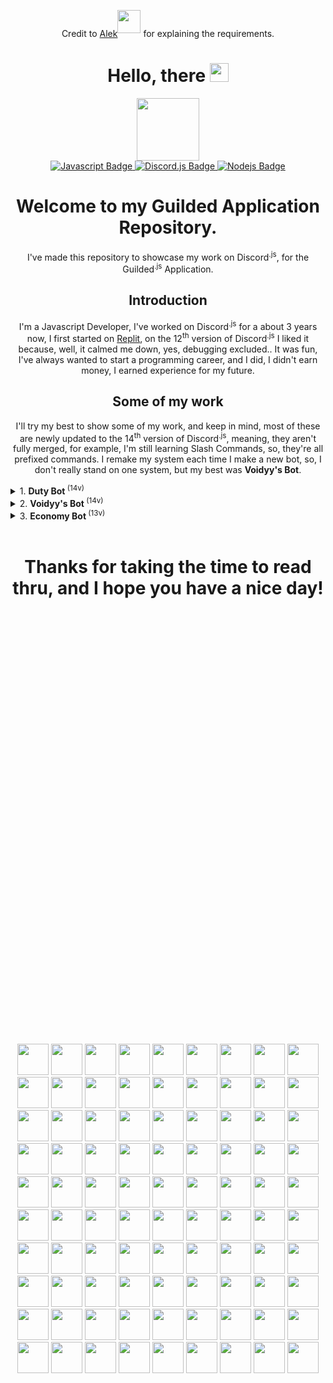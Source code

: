 
<p align="center">Credit to <a href="https://www.guilded.gg/profile/4PPngYZ4">Alek</a><sup><img src="https://i.imgur.com/ZBsYSby.png" width="37px"/></sup> for explaining the requirements.</p>

<div id="views" align="center">
<h1>
  Hello, there
  <img src="https://media.giphy.com/media/hvRJCLFzcasrR4ia7z/giphy.gif" width="30px"/>
</h1>
</div>
<div id="header" align="center">
  <img src="https://media.giphy.com/media/M9gbBd9nbDrOTu1Mqx/giphy.gif" width="100"/>
</div>
<div id="badges" align="center">
  <a href="https://www.w3schools.com/jsref/default.asp">
    <img src="https://img.shields.io/badge/JavaScript-323330?style=for-the-badge&logo=javascript&logoColor=F7DF1E" alt="Javascript Badge"/>
  </a>
  <a href="https://discord.js.org/#/">
    <img src="https://img.shields.io/badge/Discord.js-5865F2?style=for-the-badge&logo=discord&logoColor=white" alt="Discord.js Badge"/>
  </a>
  <a href="https://nodejs.org/en/">
    <img src="https://img.shields.io/badge/Node.js-339933?style=for-the-badge&logo=nodedotjs&logoColor=white" alt="Nodejs Badge"/>
  </a>
</div>

<h1 align="center">
	Welcome to my Guilded Application Repository.
</h1>
<p align="center">I've made this repository to showcase my work on Discord<sup>.js</sup>, for the Guilded<sup>.js</sup> Application.</p>

<h2 align="center">Introduction</h2>
<p align="center">I'm a Javascript Developer, I've worked on Discord<sup>.js</sup> for a about 3 years now, I first started on <a href="https://replit.com">Replit</a>, on the 12<sup>th</sup> version of Discord<sup>.js</sup> I liked it because, well, it calmed me down, yes, debugging excluded.. It was fun, I've always wanted to start a programming career, and I did, I didn't earn money, I earned experience for my future.</p>

<h2 align="center">Some of my work</h2>
<p align="center">
I'll try my best to show some of my work, and keep in mind, most of these are newly updated to the 14<sup>th</sup> version of Discord<sup>.js</sup>, meaning, they aren't fully merged, for example, I'm still learning Slash Commands, so, they're all prefixed commands. I remake my system each time I make a new bot, so, I don't really stand on one system, but my best was <b>Voidyy's Bot</b>.
</p>


<details>
	<summary>1. <b>Duty Bot</b><sup> (14v)</sup></summary>
  <blockquote>
    Duty Bot, I made it a long time ago, updated it to 14<sup>v</sup> recently, I made it because because I had an idea of it, and, was bored.<br>
    It's not the best, but does the job, I'm working on turning it to slash Commands.<br><br><a href="https://gitfront.io/r/user-3642826/1MTKz3vwky5V/Duty-Bot/">Click here</a> to see the repository on <a href="https://gitfront.io">Gitfront</a>.
  </blockquote>
</details>

<details>
	<summary>2. <b>Voidyy's Bot</b><sup> (14v)</sup></summary>
  <blockquote>
    Voidyy's Bot, it's a bot made for a youtuber called <a href="https://www.youtube.com/channel/UCATVJQGnLY_E-AkIujaD1NA">Voidyy</a>, long story short, they made drama, so I left.<br>
    It's best bot I've made so far, from the sides of work, and system-wise, anyway, I just dropped it in the old pile.<br><br><a href="https://gitfront.io/r/user-3642826/ojywRhfvDuo7/Voidyys-Bot/">Click here</a> to see the repository on <a href="https://gitfront.io">Gitfront</a>.
  </blockquote>
</details>

<details>
	<summary>3. <b>Economy Bot</b><sup> (13v)</sup></summary>
  <blockquote>
    Economy Bot, it's a bot I made when I was bored, it's buggy, but, I'm looking to fix it when I'm done with the others.<br>
    It was my first time making stuff that has to do with each-user database, it was painful, but it helped me/teached me a lot.<br><br><a href="https://gitfront.io/r/user-3642826/2XEpmNydzZAY/Economy/">Click here</a> to see the repository on <a href="https://gitfront.io">Gitfront</a>.
  </blockquote>
</details>

<br>

<h1 align="center">Thanks for taking the time to read thru, and I hope you have a nice day!</h1>

<br><br><br><br><br><br><br><br><br><br><br><br><br><br><br><br><br><br><br><br><br><br><br><br><br><br><br><br><br><br><br><br><br><br><br><br><br><br><br><br>

<div align="center">
  <img src="https://c.tenor.com/oslAUCxTbO4AAAAS/rock-sus.gif" width="50px">
  <img src="https://c.tenor.com/oslAUCxTbO4AAAAS/rock-sus.gif" width="50px">
  <img src="https://c.tenor.com/oslAUCxTbO4AAAAS/rock-sus.gif" width="50px">
  <img src="https://c.tenor.com/oslAUCxTbO4AAAAS/rock-sus.gif" width="50px">
  <img src="https://c.tenor.com/oslAUCxTbO4AAAAS/rock-sus.gif" width="50px">
  <img src="https://c.tenor.com/oslAUCxTbO4AAAAS/rock-sus.gif" width="50px">
  <img src="https://c.tenor.com/oslAUCxTbO4AAAAS/rock-sus.gif" width="50px">
  <img src="https://c.tenor.com/oslAUCxTbO4AAAAS/rock-sus.gif" width="50px">
  <img src="https://c.tenor.com/oslAUCxTbO4AAAAS/rock-sus.gif" width="50px">
  <img src="https://c.tenor.com/oslAUCxTbO4AAAAS/rock-sus.gif" width="50px">
  <img src="https://c.tenor.com/oslAUCxTbO4AAAAS/rock-sus.gif" width="50px">
  <img src="https://c.tenor.com/oslAUCxTbO4AAAAS/rock-sus.gif" width="50px">
  <img src="https://c.tenor.com/oslAUCxTbO4AAAAS/rock-sus.gif" width="50px">
  <img src="https://c.tenor.com/oslAUCxTbO4AAAAS/rock-sus.gif" width="50px">
  <img src="https://c.tenor.com/oslAUCxTbO4AAAAS/rock-sus.gif" width="50px">
  <img src="https://c.tenor.com/oslAUCxTbO4AAAAS/rock-sus.gif" width="50px">
  <img src="https://c.tenor.com/oslAUCxTbO4AAAAS/rock-sus.gif" width="50px">
  <img src="https://c.tenor.com/oslAUCxTbO4AAAAS/rock-sus.gif" width="50px">
  <img src="https://c.tenor.com/oslAUCxTbO4AAAAS/rock-sus.gif" width="50px">
  <img src="https://c.tenor.com/oslAUCxTbO4AAAAS/rock-sus.gif" width="50px">
  <img src="https://c.tenor.com/oslAUCxTbO4AAAAS/rock-sus.gif" width="50px">
  <img src="https://c.tenor.com/oslAUCxTbO4AAAAS/rock-sus.gif" width="50px">
  <img src="https://c.tenor.com/oslAUCxTbO4AAAAS/rock-sus.gif" width="50px">
  <img src="https://c.tenor.com/oslAUCxTbO4AAAAS/rock-sus.gif" width="50px">
  <img src="https://c.tenor.com/oslAUCxTbO4AAAAS/rock-sus.gif" width="50px">
  <img src="https://c.tenor.com/oslAUCxTbO4AAAAS/rock-sus.gif" width="50px">
  <img src="https://c.tenor.com/oslAUCxTbO4AAAAS/rock-sus.gif" width="50px">
  <img src="https://c.tenor.com/oslAUCxTbO4AAAAS/rock-sus.gif" width="50px">
  <img src="https://c.tenor.com/oslAUCxTbO4AAAAS/rock-sus.gif" width="50px">
  <img src="https://c.tenor.com/oslAUCxTbO4AAAAS/rock-sus.gif" width="50px">
  <img src="https://c.tenor.com/oslAUCxTbO4AAAAS/rock-sus.gif" width="50px">
  <img src="https://c.tenor.com/oslAUCxTbO4AAAAS/rock-sus.gif" width="50px">
  <img src="https://c.tenor.com/oslAUCxTbO4AAAAS/rock-sus.gif" width="50px">
  <img src="https://c.tenor.com/oslAUCxTbO4AAAAS/rock-sus.gif" width="50px">
  <img src="https://c.tenor.com/oslAUCxTbO4AAAAS/rock-sus.gif" width="50px">
  <img src="https://c.tenor.com/oslAUCxTbO4AAAAS/rock-sus.gif" width="50px">
  <img src="https://c.tenor.com/oslAUCxTbO4AAAAS/rock-sus.gif" width="50px">
  <img src="https://c.tenor.com/oslAUCxTbO4AAAAS/rock-sus.gif" width="50px">
  <img src="https://c.tenor.com/oslAUCxTbO4AAAAS/rock-sus.gif" width="50px">
  <img src="https://c.tenor.com/oslAUCxTbO4AAAAS/rock-sus.gif" width="50px">
  <img src="https://c.tenor.com/oslAUCxTbO4AAAAS/rock-sus.gif" width="50px">
  <img src="https://c.tenor.com/oslAUCxTbO4AAAAS/rock-sus.gif" width="50px">
  <img src="https://c.tenor.com/oslAUCxTbO4AAAAS/rock-sus.gif" width="50px">
  <img src="https://c.tenor.com/oslAUCxTbO4AAAAS/rock-sus.gif" width="50px">
  <img src="https://c.tenor.com/oslAUCxTbO4AAAAS/rock-sus.gif" width="50px">
  <img src="https://c.tenor.com/oslAUCxTbO4AAAAS/rock-sus.gif" width="50px">
  <img src="https://c.tenor.com/oslAUCxTbO4AAAAS/rock-sus.gif" width="50px">
  <img src="https://c.tenor.com/oslAUCxTbO4AAAAS/rock-sus.gif" width="50px">
  <img src="https://c.tenor.com/oslAUCxTbO4AAAAS/rock-sus.gif" width="50px">
  <img src="https://c.tenor.com/oslAUCxTbO4AAAAS/rock-sus.gif" width="50px">
  <img src="https://c.tenor.com/oslAUCxTbO4AAAAS/rock-sus.gif" width="50px">
  <img src="https://c.tenor.com/oslAUCxTbO4AAAAS/rock-sus.gif" width="50px">
  <img src="https://c.tenor.com/oslAUCxTbO4AAAAS/rock-sus.gif" width="50px">
  <img src="https://c.tenor.com/oslAUCxTbO4AAAAS/rock-sus.gif" width="50px">
  <img src="https://c.tenor.com/oslAUCxTbO4AAAAS/rock-sus.gif" width="50px">
  <img src="https://c.tenor.com/oslAUCxTbO4AAAAS/rock-sus.gif" width="50px">
  <img src="https://c.tenor.com/oslAUCxTbO4AAAAS/rock-sus.gif" width="50px">
  <img src="https://c.tenor.com/oslAUCxTbO4AAAAS/rock-sus.gif" width="50px">
  <img src="https://c.tenor.com/oslAUCxTbO4AAAAS/rock-sus.gif" width="50px">
  <img src="https://c.tenor.com/oslAUCxTbO4AAAAS/rock-sus.gif" width="50px">
  <img src="https://c.tenor.com/oslAUCxTbO4AAAAS/rock-sus.gif" width="50px">
  <img src="https://c.tenor.com/oslAUCxTbO4AAAAS/rock-sus.gif" width="50px">
  <img src="https://c.tenor.com/oslAUCxTbO4AAAAS/rock-sus.gif" width="50px">
  <img src="https://c.tenor.com/oslAUCxTbO4AAAAS/rock-sus.gif" width="50px">
  <img src="https://c.tenor.com/oslAUCxTbO4AAAAS/rock-sus.gif" width="50px">
  <img src="https://c.tenor.com/oslAUCxTbO4AAAAS/rock-sus.gif" width="50px">
  <img src="https://c.tenor.com/oslAUCxTbO4AAAAS/rock-sus.gif" width="50px">
  <img src="https://c.tenor.com/oslAUCxTbO4AAAAS/rock-sus.gif" width="50px">
  <img src="https://c.tenor.com/oslAUCxTbO4AAAAS/rock-sus.gif" width="50px">
  <img src="https://c.tenor.com/oslAUCxTbO4AAAAS/rock-sus.gif" width="50px">
  <img src="https://c.tenor.com/oslAUCxTbO4AAAAS/rock-sus.gif" width="50px">
  <img src="https://c.tenor.com/oslAUCxTbO4AAAAS/rock-sus.gif" width="50px">
  <img src="https://c.tenor.com/oslAUCxTbO4AAAAS/rock-sus.gif" width="50px">
  <img src="https://c.tenor.com/oslAUCxTbO4AAAAS/rock-sus.gif" width="50px">
  <img src="https://c.tenor.com/oslAUCxTbO4AAAAS/rock-sus.gif" width="50px">
  <img src="https://c.tenor.com/oslAUCxTbO4AAAAS/rock-sus.gif" width="50px">
  <img src="https://c.tenor.com/oslAUCxTbO4AAAAS/rock-sus.gif" width="50px">
  <img src="https://c.tenor.com/oslAUCxTbO4AAAAS/rock-sus.gif" width="50px">
  <img src="https://c.tenor.com/oslAUCxTbO4AAAAS/rock-sus.gif" width="50px">
  <img src="https://c.tenor.com/oslAUCxTbO4AAAAS/rock-sus.gif" width="50px">
  <img src="https://c.tenor.com/oslAUCxTbO4AAAAS/rock-sus.gif" width="50px">
  <img src="https://c.tenor.com/oslAUCxTbO4AAAAS/rock-sus.gif" width="50px">
  <img src="https://c.tenor.com/oslAUCxTbO4AAAAS/rock-sus.gif" width="50px">
  <img src="https://c.tenor.com/oslAUCxTbO4AAAAS/rock-sus.gif" width="50px">
  <img src="https://c.tenor.com/oslAUCxTbO4AAAAS/rock-sus.gif" width="50px">
  <img src="https://c.tenor.com/oslAUCxTbO4AAAAS/rock-sus.gif" width="50px">
  <img src="https://c.tenor.com/oslAUCxTbO4AAAAS/rock-sus.gif" width="50px">
  <img src="https://c.tenor.com/oslAUCxTbO4AAAAS/rock-sus.gif" width="50px">
  <img src="https://c.tenor.com/oslAUCxTbO4AAAAS/rock-sus.gif" width="50px">
  <img src="https://c.tenor.com/oslAUCxTbO4AAAAS/rock-sus.gif" width="50px">

</div>
